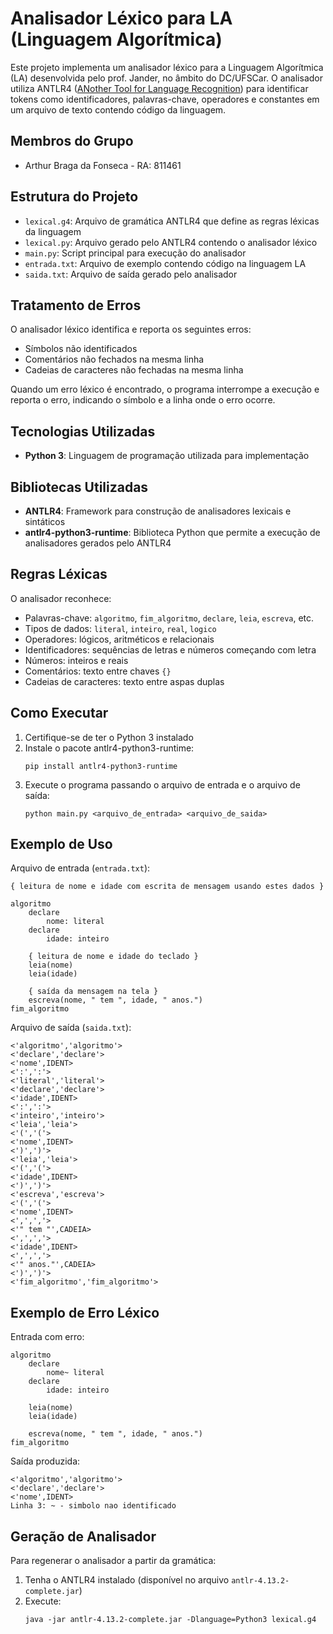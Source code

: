 # Analisador Léxico para LA (Linguagem Algorítmica)

Este projeto implementa um analisador léxico para a Linguagem Algorítmica (LA) desenvolvida pelo prof. Jander, no âmbito do DC/UFSCar. O analisador utiliza ANTLR4 ([ANother Tool for Language Recognition](https://www.antlr.org/)) para identificar tokens como identificadores, palavras-chave, operadores e constantes em um arquivo de texto contendo código da linguagem.

## Membros do Grupo

- Arthur Braga da Fonseca - RA: 811461

## Estrutura do Projeto

- `lexical.g4`: Arquivo de gramática ANTLR4 que define as regras léxicas da linguagem
- `lexical.py`: Arquivo gerado pelo ANTLR4 contendo o analisador léxico
- `main.py`: Script principal para execução do analisador
- `entrada.txt`: Arquivo de exemplo contendo código na linguagem LA
- `saida.txt`: Arquivo de saída gerado pelo analisador

## Tratamento de Erros

O analisador léxico identifica e reporta os seguintes erros:

- Símbolos não identificados
- Comentários não fechados na mesma linha
- Cadeias de caracteres não fechadas na mesma linha

Quando um erro léxico é encontrado, o programa interrompe a execução e reporta o erro, indicando o símbolo e a linha onde o erro ocorre.

## Tecnologias Utilizadas

- **Python 3**: Linguagem de programação utilizada para implementação

## Bibliotecas Utilizadas

- **ANTLR4**: Framework para construção de analisadores lexicais e sintáticos
- **antlr4-python3-runtime**: Biblioteca Python que permite a execução de analisadores gerados pelo ANTLR4

## Regras Léxicas

O analisador reconhece:

- Palavras-chave: `algoritmo`, `fim_algoritmo`, `declare`, `leia`, `escreva`, etc.
- Tipos de dados: `literal`, `inteiro`, `real`, `logico`
- Operadores: lógicos, aritméticos e relacionais
- Identificadores: sequências de letras e números começando com letra
- Números: inteiros e reais
- Comentários: texto entre chaves `{}`
- Cadeias de caracteres: texto entre aspas duplas

## Como Executar

1. Certifique-se de ter o Python 3 instalado
2. Instale o pacote antlr4-python3-runtime:
   ```
   pip install antlr4-python3-runtime
   ```
3. Execute o programa passando o arquivo de entrada e o arquivo de saída:
   ```
   python main.py <arquivo_de_entrada> <arquivo_de_saida>
   ```

## Exemplo de Uso

Arquivo de entrada (`entrada.txt`):

```
{ leitura de nome e idade com escrita de mensagem usando estes dados }

algoritmo
	declare
		nome: literal
	declare
		idade: inteiro

	{ leitura de nome e idade do teclado }
	leia(nome)
	leia(idade)

	{ saída da mensagem na tela }
	escreva(nome, " tem ", idade, " anos.")
fim_algoritmo
```

Arquivo de saída (`saida.txt`):

```
<'algoritmo','algoritmo'>
<'declare','declare'>
<'nome',IDENT>
<':',':'>
<'literal','literal'>
<'declare','declare'>
<'idade',IDENT>
<':',':'>
<'inteiro','inteiro'>
<'leia','leia'>
<'(','('>
<'nome',IDENT>
<')',')'>
<'leia','leia'>
<'(','('>
<'idade',IDENT>
<')',')'>
<'escreva','escreva'>
<'(','('>
<'nome',IDENT>
<',',','>
<'" tem "',CADEIA>
<',',','>
<'idade',IDENT>
<',',','>
<'" anos."',CADEIA>
<')',')'>
<'fim_algoritmo','fim_algoritmo'>
```

## Exemplo de Erro Léxico

Entrada com erro:

```
algoritmo
	declare
		nome~ literal
	declare
		idade: inteiro

	leia(nome)
	leia(idade)

	escreva(nome, " tem ", idade, " anos.")
fim_algoritmo
```

Saída produzida:

```
<'algoritmo','algoritmo'>
<'declare','declare'>
<'nome',IDENT>
Linha 3: ~ - simbolo nao identificado
```

## Geração de Analisador

Para regenerar o analisador a partir da gramática:

1. Tenha o ANTLR4 instalado (disponível no arquivo `antlr-4.13.2-complete.jar`)
2. Execute:
   ```
   java -jar antlr-4.13.2-complete.jar -Dlanguage=Python3 lexical.g4
   ```

